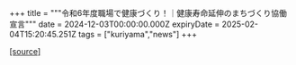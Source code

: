 +++
title = """令和6年度職場で健康づくり！｜健康寿命延伸のまちづくり協働宣言"""
date = 2024-12-03T00:00:00.000Z
expiryDate = 2025-02-04T15:20:45.251Z
tags = ["kuriyama","news"]
+++


[[source]](https://www.town.kuriyama.hokkaido.jp/soshiki/38/29667.html)
